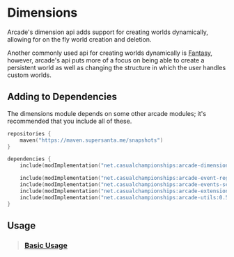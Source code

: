 # Dimensions

Arcade's dimension api adds support for creating worlds dynamically, allowing for
on the fly world creation and deletion.

Another commonly used api for creating worlds dynamically is [Fantasy](https://github.com/NucleoidMC/fantasy),
however, arcade's api puts more of a focus on being able to create a persistent world
as well as changing the structure in which the user handles custom worlds.

## Adding to Dependencies

The dimensions module depends on some other arcade modules; it's recommended that you
include all of these.

```kts
repositories {
    maven("https://maven.supersanta.me/snapshots")
}

dependencies {
    include(modImplementation("net.casualchampionships:arcade-dimensions:0.5.1-beta.32+1.21.8")!!)

    include(modImplementation("net.casualchampionships:arcade-event-registry:0.5.1-beta.32+1.21.8")!!)
    include(modImplementation("net.casualchampionships:arcade-events-server:0.5.1-beta.32+1.21.8")!!)
    include(modImplementation("net.casualchampionships:arcade-extensions:0.5.1-beta.32+1.21.8")!!)
    include(modImplementation("net.casualchampionships:arcade-utils:0.5.1-beta.32+1.21.8")!!)
}
```

## Usage

> ### [Basic Usage](basic-usage.md)